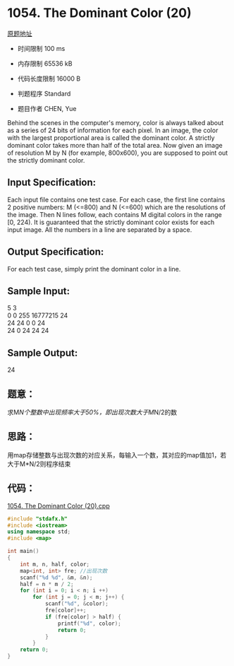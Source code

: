 ﻿# 1054. The Dominant Color (20)
[原题地址](https://www.patest.cn/contests/pat-a-practise/1054)
* 时间限制 100 ms

* 内存限制 65536 kB

* 代码长度限制 16000 B

* 判题程序 Standard 

* 题目作者 CHEN, Yue


Behind the scenes in the computer's memory, color is always talked about as a series of 24 bits 
of information for each pixel. In an image, the color with the largest proportional area is called 
the dominant color. A strictly dominant color takes more than half of the total area. Now given an 
image of resolution M by N (for example, 800x600), you are supposed to point out the strictly 
dominant color.



## Input Specification: 

Each input file contains one test case. For each case, the first line contains 2 positive numbers: 
M (<=800) and N (<=600) which are the resolutions of the image. Then N lines follow, each contains 
M digital colors in the range [0, 224). It is guaranteed that the strictly dominant color exists for 
each input image. All the numbers in a line are separated by a space.



## Output Specification: 

For each test case, simply print the dominant color in a line.



## Sample Input:

5 3  
0 0 255 16777215 24  
24 24 0 0 24  
24 0 24 24 24  

## Sample Output:

24  


## 题意：

求M*N个整数中出现频率大于50%，即出现次数大于M*N/2的数

## 思路：

用map存储整数与出现次数的对应关系，每输入一个数，其对应的map值加1，若大于M*N/2则程序结束


## 代码：

[1054. The Dominant Color (20).cpp](https://github.com/jerrykcode/PAT-Practise/blob/master/PAT%20Advanced%20Level%20Practise/1054.%20The%20Dominant%20Color%20(20)/1054.%20The%20Dominant%20Color%20(20).cpp)

```cpp
#include "stdafx.h"
#include <iostream>
using namespace std;
#include <map>

int main()
{
	int m, n, half, color;
	map<int, int> fre; //出现次数
	scanf("%d %d", &m, &n);
	half = n * m / 2;
	for (int i = 0; i < n; i ++)
		for (int j = 0; j < m; j++) {
			scanf("%d", &color);
			fre[color]++;
			if (fre[color] > half) {
				printf("%d", color);
				return 0;
			}
		}
    return 0;
}
```
